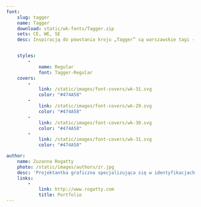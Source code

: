 ```yaml
---
font:
    slug: tagger
    name: Tagger
    download: static/wk-fonts/Tagger.zip
    sets: CE, WE, SE
    desc: Inspiracją do powstania kroju „Tagger” są warszawskie tagi - nielegalne napisy, szybko pisane flamastrem. Krój „Tagger” to nowoczesna pisanka o dynamicznym charakterze i swobodnych kształtach. Projekt może mieć zastosowanie w identyfikacji wizualnej restauracji, barów i sklepów do tworzenia ogłoszeń, cenówek czy etykiet.


    styles:
        -
            name: Regular
            font: Tagger-Regular
    covers:
        -
            link: /static/images/font-covers/wk-31.svg
            color: "#474A58"
        -
            link: /static/images/font-covers/wk-29.svg
            color: "#474A58"
        -
            link: /static/images/font-covers/wk-30.svg
            color: "#474A58"
        -
            link: /static/images/font-covers/wk-31.svg
            color: "#474A58"

author:
    name: Zuzanna Rogatty
    photo: /static/images/authors/zr.jpg
    desc: 'Projektantka graficzna specjalizująca się w identyfikacjach wizualnych oraz liternictwie i typografii. Absolwentka Wydziału Grafiki i Komunikacji Wizualnej na Uniwersytecie Artystycznym w Poznaniu. Pracuje w studio projektowym Mamastudio. Jest autorką identyfikacji m.in.: Festiwalu Dwa Brzegi, Festiwalu im. Zygmunta Haupta, Festiwalu FAMA, a także uczestniczką wystaw „Places of Origin: Polish Graphic Design in Context” w Reykjaviku, „Ogólnopolskiej Wystawy Znaków Graficznych” oraz „Typopolo”.'
    links:
        -
            link: http://www.rogatty.com
            title: Portfolio
---
```

